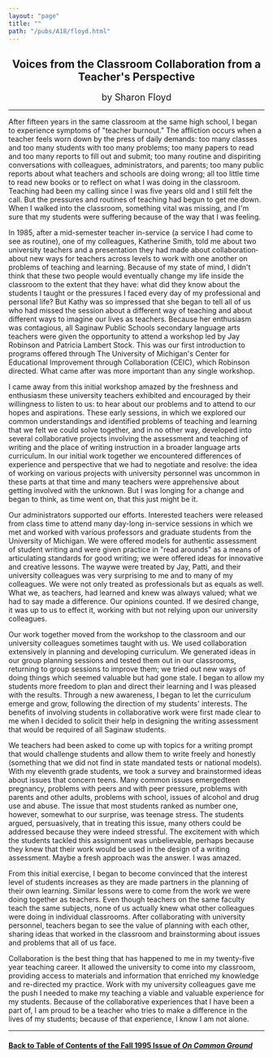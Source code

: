 ```yaml
---
layout: "page"
title: ""
path: "/pubs/A18/floyd.html"
---
```

<main>
<center><h2>
Voices from the Classroom Collaboration from a Teacher's Perspective</h2>
<font size="+1">by Sharon Floyd</font>
</center><hr/>
After fifteen years in the same classroom at the same high school, I
began to experience symptoms of "teacher burnout." The affliction  occurs
when a teacher feels worn down by the press of daily  demands: too many
classes and too many students with too many  problems; too many papers to
read and too many reports to fill out  and submit; too many routine and
dispiriting conversations with  colleagues, administrators, and parents;
too many public reports  about what teachers and schools are doing wrong;
all too little time to  read new books or to reflect on what I was doing
in the classroom.   Teaching had been my calling since I was five years
old and I still  felt the call.  But the pressures and routines of
teaching had begun to  get me down.  When I walked into the classroom,
something vital  was missing, and I'm sure that my students were suffering
because  of the way that I was feeling.
<p>
In 1985, after a mid-semester teacher in-service (a service I had  come to
see as routine), one of my colleagues, Katherine Smith, told  me about two
university teachers and a presentation they had made  about
collaboration­about new ways for teachers across levels to  work with
one another on problems of teaching and learning.   Because of my state of
mind, I didn't think that these two people  would eventually change my
life inside the classroom to the extent  that they have: what did they
know about the students I taught or  the pressures I faced every day of my
professional and personal life?  But Kathy was so impressed that she began
to tell all of us who had  missed the session about a different way of
teaching and about  different ways to imagine our lives as teachers.
Because her  enthusiasm was contagious, all Saginaw Public Schools
secondary  language arts teachers were given the opportunity to attend a
workshop led by Jay Robinson and Patricia Lambert Stock.  This was  our
first introduction to programs offered through The University of
Michigan's Center for Educational Improvement through  Collaboration
(CEIC), which Robinson directed.  What came after was  more important than
any single workshop.
</p><p>
I came away from this initial workshop amazed by the freshness and
enthusiasm these university teachers exhibited and encouraged by  their
willingness to listen to us: to hear about our problems and to  attend to
our hopes and aspirations.  These early sessions, in which  we explored
our common understandings and identified problems of  teaching and
learning that we felt we could solve together, and in no  other way,
developed into several collaborative projects involving  the assessment
and teaching of writing and the place of writing  instruction in a broader
language arts curriculum.  In our initial work  together we encountered
differences of experience and perspective  that we had to negotiate and
resolve: the idea of working on various  projects with university
personnel was uncommon in these parts at  that time and many teachers were
apprehensive about getting  involved with the unknown.  But I was longing
for a change and  began to think, as time went on, that this just might be
it.
</p><p>
Our administrators supported our efforts.  Interested teachers were
released from class time to attend many day-long in-service sessions  in
which we met and worked with various professors and graduate  students
from the University of Michigan.  We were offered models  for authentic
assessment of student writing and were given practice  in "read arounds"
as a means of articulating standards for good  writing; we were offered
ideas for innovative and creative lessons.   The waywe were treated by
Jay, Patti, and their university  colleagues was very surprising to me and
to many of my colleagues.   We were not only treated as professionals but
as equals as well.   What we, as teachers, had learned and knew was always
valued;  what we had to say made a difference.  Our opinions counted.  If
we  desired change, it was up to us to effect it, working with but not
relying upon our university colleagues.
</p><p>
Our work together moved from the workshop to the classroom and  our
university colleagues sometimes taught with us.  We used  collaboration
extensively in planning and developing curriculum.  We  generated ideas in
our group planning sessions and tested them out  in our classrooms,
returning to group sessions to improve them; we  tried out new ways of
doing things which seemed valuable but had  gone stale.  I began to allow
my students more freedom to plan and  direct their learning and I was
pleased with the results.  Through a  new awareness, I began to let the
curriculum emerge and grow,  following the direction of my students'
interests.  The benefits of  involving students in collaborative work were
first made clear to me  when I decided to solicit their help in designing
the writing  assessment that would be required of all Saginaw students.
</p><p>
We teachers had been asked to come up with topics for a writing  prompt
that would challenge students and allow them to write freely  and honestly
(something that we did not find in state mandated tests  or national
models).  With my eleventh grade students, we took a  survey and
brainstormed ideas about issues that concern teens.   Many common issues
emerged­teen pregnancy, problems with  peers and with peer pressure,
problems with parents and other  adults, problems with school, issues of
alcohol and drug use and  abuse.  The issue that most students ranked as
number one,  however, somewhat to our surprise, was teenage stress.  The
students argued, persuasively, that in treating this issue, many  others
could be addressed because they were indeed stressful.  The  excitement
with which the students tackled this assignment was  unbelievable, perhaps
because they knew that their work would be  used in the design of a
writing assessment.  Maybe a fresh approach  was the answer.  I was
amazed.
</p><p>
From this initial exercise, I began to become convinced that the  interest
level of students increases as they are made partners in the  planning of
their own learning.  Similar lessons were to come from  the work we were
doing together as teachers.  Even though teachers  on the same faculty
teach the same subjects, none of us actually  knew what other colleagues
were doing in individual classrooms.   After collaborating with university
personnel, teachers began to see  the value of planning with each other,
sharing ideas that worked in  the classroom and brainstorming about issues
and problems that all  of us face.
</p><p>
Collaboration is the best thing that has happened to me in my  twenty-five
year teaching career.  It allowed the university to come  into my
classroom, providing access to materials and information  that enriched my
knowledge and re-directed my practice.  Work  with my university
colleagues gave me the push I needed to make  my teaching a viable and
valuable experience for my students.   Because of the collaborative
experiences that I have been a part of, I  am proud to be a teacher who
tries to make a difference in the lives  of my students; because of that
experience, I know I am not alone.
</p><hr/>
<h4><a href="/pubs/A18/">Back to
Table of Contents of the Fall 1995 Issue of <i>On Common
Ground</i></a>
</h4>
</main>

